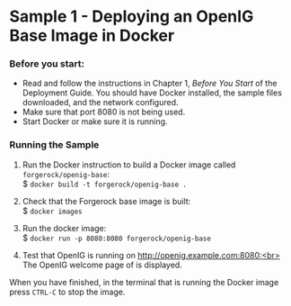 # Sample 1 - Deploying an OpenIG Base Image in Docker

### Before you start:
* Read and follow the instructions in Chapter 1, <i>Before You Start</i> of the Deployment Guide. You should have Docker installed, the sample files downloaded, and the network configured.
* Make sure that port 8080 is not being used.
* Start Docker or make sure it is running.

### Running the Sample

1. Run the Docker instruction to build a Docker image called `forgerock/openig-base`:<br>
$ `docker build -t forgerock/openig-base .`
 
2. Check that the Forgerock base image is built:<br>
$ `docker images`

3. Run the docker image:<br>
$ `docker run -p 8080:8080 forgerock/openig-base`

4. Test that OpenIG is running on http://openig.example.com:8080:<br>
The OpenIG welcome page of is displayed. 
  
When you have finished, in the terminal that is running the Docker image press `CTRL-C` to stop the image.
